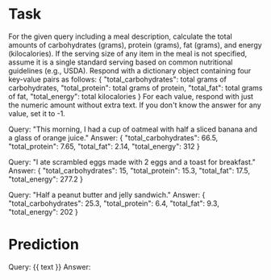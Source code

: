 # Task
For the given query including a meal description, calculate the total amounts of carbohydrates (grams), protein (grams), fat (grams), and energy (kilocalories). 
If the serving size of any item in the meal is not specified, assume it is a single standard serving based on common nutritional guidelines (e.g., USDA).
Respond with a dictionary object containing four key-value pairs as follows:
{
  "total_carbohydrates": total grams of carbohydrates,
  "total_protein": total grams of protein,
  "total_fat": total grams of fat,
  "total_energy": total kilocalories
}
For each value, respond with just the numeric amount without extra text. If you don't know the answer for any value, set it to -1.

Query: "This morning, I had a cup of oatmeal with half a sliced banana and a glass of orange juice."
Answer: {
  "total_carbohydrates": 66.5,
  "total_protein": 7.65,
  "total_fat": 2.14,
  "total_energy": 312
}

Query: "I ate scrambled eggs made with 2 eggs and a toast for breakfast."
Answer: {
  "total_carbohydrates": 15,
  "total_protein": 15.3,
  "total_fat": 17.5,
  "total_energy": 277.2
}

Query: "Half a peanut butter and jelly sandwich."
Answer: {
  "total_carbohydrates": 25.3,
  "total_protein": 6.4,
  "total_fat": 9.3,
  "total_energy": 202
}

# Prediction
Query: {{ text }}
Answer: